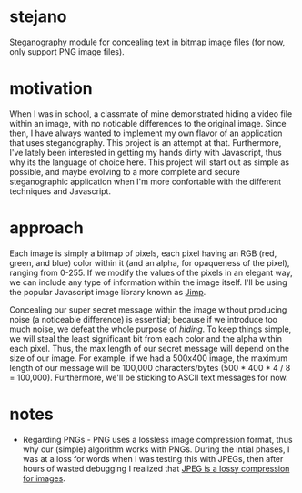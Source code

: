 # stejano
[Steganography](https://en.wikipedia.org/wiki/Steganography) module for concealing text in bitmap image files (for now, only support PNG image files).

# motivation
When I was in school, a classmate of mine demonstrated hiding a video file within an image, with no noticable differences to the original image. Since then, I have always wanted to implement my own flavor of an application that uses steganography. This project is an attempt at that. Furthermore, I've lately been interested in getting my hands dirty with Javascript, thus why its the language of choice here. This project will start out as simple as possible, and maybe evolving to a more complete and secure steganographic application when I'm more confortable with the different techniques and Javascript. 

# approach
Each image is simply a bitmap of pixels, each pixel having an RGB (red, green, and blue) color within it (and an alpha, for opaqueness of the pixel), ranging from 0-255. If we modify the values of the pixels in an elegant way, we can include any type of information within the image itself. I'll be using the popular Javascript image library known as [Jimp](https://www.npmjs.com/package/jimp).

Concealing our super secret message within the image without producing noise (a noticeable difference) is essential; because if we introduce too much noise, we defeat the whole purpose of *hiding*. To keep things simple, we will steal the least significant bit from each color and the alpha within each pixel. Thus, the max length of our secret message will depend on the size of our image. For example, if we had a 500x400 image, the maximum length of our message will be 100,000 characters/bytes (500 * 400 * 4 / 8 = 100,000). Furthermore, we'll be sticking to ASCII text messages for now.

# notes
* Regarding PNGs - PNG uses a lossless image compression format, thus why our (simple) algorithm works with PNGs. During the intial phases, I was at a loss for words when I was testing this with JPEGs, then after hours of wasted debugging I realized that [JPEG is a lossy compression for images](https://en.wikipedia.org/wiki/JPEG).